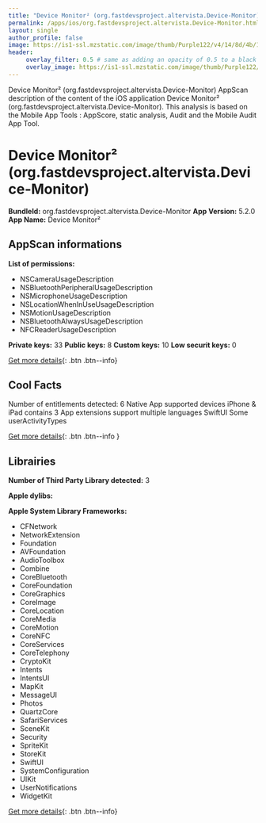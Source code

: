 ```yaml
---
title: "Device Monitor² (org.fastdevsproject.altervista.Device-Monitor)"
permalink: /apps/ios/org.fastdevsproject.altervista.Device-Monitor.html
layout: single
author_profile: false
image: https://is1-ssl.mzstatic.com/image/thumb/Purple122/v4/14/8d/4b/148d4b9a-db11-2ecb-7e38-b5083cb804cc/AppIcon-0-1x_U007emarketing-0-7-0-85-220.png/512x512bb.jpg
header: 
     overlay_filter: 0.5 # same as adding an opacity of 0.5 to a black background
     overlay_image: https://is1-ssl.mzstatic.com/image/thumb/Purple122/v4/14/8d/4b/148d4b9a-db11-2ecb-7e38-b5083cb804cc/AppIcon-0-1x_U007emarketing-0-7-0-85-220.png/512x512bb.jpg
---
```

Device Monitor² (org.fastdevsproject.altervista.Device-Monitor) AppScan description of the content of the iOS application Device Monitor² (org.fastdevsproject.altervista.Device-Monitor). This analysis is based on the Mobile App Tools : AppScore, static analysis, Audit and the Mobile Audit App Tool.

# Device Monitor² (org.fastdevsproject.altervista.Device-Monitor)

**BundleId:** org.fastdevsproject.altervista.Device-Monitor
**App Version:** 5.2.0
**App Name:** Device Monitor²


## AppScan informations 

**List of permissions:** 
- NSCameraUsageDescription
- NSBluetoothPeripheralUsageDescription
- NSMicrophoneUsageDescription
- NSLocationWhenInUseUsageDescription
- NSMotionUsageDescription
- NSBluetoothAlwaysUsageDescription
- NFCReaderUsageDescription
  
  
**Private keys:** 33
**Public keys:** 8
**Custom keys:** 10
**Low securit keys:** 0
  
[Get more details](/pricing.html){: .btn .btn--info}

## Cool Facts

Number of entitlements detected: 6
Native App
supported devices iPhone & iPad
contains 3 App extensions
support multiple languages
SwiftUI
Some userActivityTypes
  
[Get more details](/pricing.html){: .btn .btn--info }

## Librairies 
**Number of Third Party Library detected:** 3


**Apple dylibs:**


**Apple System Library Frameworks:**
- CFNetwork
- NetworkExtension
- Foundation
- AVFoundation
- AudioToolbox
- Combine
- CoreBluetooth
- CoreFoundation
- CoreGraphics
- CoreImage
- CoreLocation
- CoreMedia
- CoreMotion
- CoreNFC
- CoreServices
- CoreTelephony
- CryptoKit
- Intents
- IntentsUI
- MapKit
- MessageUI
- Photos
- QuartzCore
- SafariServices
- SceneKit
- Security
- SpriteKit
- StoreKit
- SwiftUI
- SystemConfiguration
- UIKit
- UserNotifications
- WidgetKit


  
[Get more details](/pricing.html){: .btn .btn--info}


